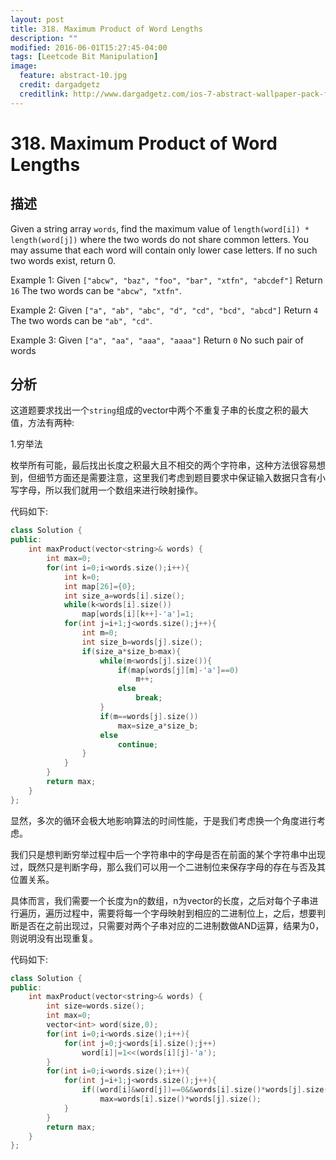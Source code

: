 ```yaml
---
layout: post
title: 318. Maximum Product of Word Lengths
description: ""
modified: 2016-06-01T15:27:45-04:00
tags: [Leetcode Bit Manipulation]
image:
  feature: abstract-10.jpg
  credit: dargadgetz
  creditlink: http://www.dargadgetz.com/ios-7-abstract-wallpaper-pack-for-iphone-5-and-ipod-touch-retina/
---
```


# 318. Maximum Product of Word Lengths

## 描述

Given a string array ```words```, find the maximum value of ```length(word[i]) * length(word[j])``` where the two words do not share common letters. You may assume that each word will contain only lower case letters. If no such two words exist, return 0.

Example 1:
Given ```["abcw", "baz", "foo", "bar", "xtfn", "abcdef"]```
Return ```16```
The two words can be ```"abcw", "xtfn"```.

Example 2:
Given ```["a", "ab", "abc", "d", "cd", "bcd", "abcd"]```
Return ```4```
The two words can be ```"ab", "cd"```.

Example 3:
Given ```["a", "aa", "aaa", "aaaa"]```
Return ```0```
No such pair of words

## 分析

这道题要求找出一个```string```组成的vector中两个不重复子串的长度之积的最大值，方法有两种:

1.穷举法

枚举所有可能，最后找出长度之积最大且不相交的两个字符串，这种方法很容易想到，但细节方面还是需要注意，这里我们考虑到题目要求中保证输入数据只含有小写字母，所以我们就用一个数组来进行映射操作。

代码如下:

```c++
class Solution {
public:
    int maxProduct(vector<string>& words) {
        int max=0;
        for(int i=0;i<words.size();i++){
            int k=0;
            int map[26]={0};
            int size_a=words[i].size();
            while(k<words[i].size())
                map[words[i][k++]-'a']=1;
            for(int j=i+1;j<words.size();j++){
                int m=0;
                int size_b=words[j].size();
                if(size_a*size_b>max){
                    while(m<words[j].size()){
                        if(map[words[j][m]-'a']==0)
                            m++;
                        else
                            break;
                    }
                    if(m==words[j].size())
                        max=size_a*size_b;
                    else
                        continue;
                }
            }
        }
        return max;
    }
};
```
显然，多次的循环会极大地影响算法的时间性能，于是我们考虑换一个角度进行考虑。

我们只是想判断穷举过程中后一个字符串中的字母是否在前面的某个字符串中出现过，既然只是判断字母，那么我们可以用一个二进制位来保存字母的存在与否及其位置关系。

具体而言，我们需要一个长度为n的数组，n为vector的长度，之后对每个子串进行遍历，遍历过程中，需要将每一个字母映射到相应的二进制位上，之后，想要判断是否在之前出现过，只需要对两个子串对应的二进制数做AND运算，结果为0，则说明没有出现重复。

代码如下:

```c++
class Solution {
public:
    int maxProduct(vector<string>& words) {
        int size=words.size();
        int max=0;
        vector<int> word(size,0);
        for(int i=0;i<words.size();i++){
            for(int j=0;j<words[i].size();j++)
                word[i]|=1<<(words[i][j]-'a');
        }
        for(int i=0;i<words.size();i++){
            for(int j=i+1;j<words.size();j++){
                if((word[i]&word[j])==0&&words[i].size()*words[j].size()>max)
                    max=words[i].size()*words[j].size();
            }
        }
        return max;
    }
};
```
